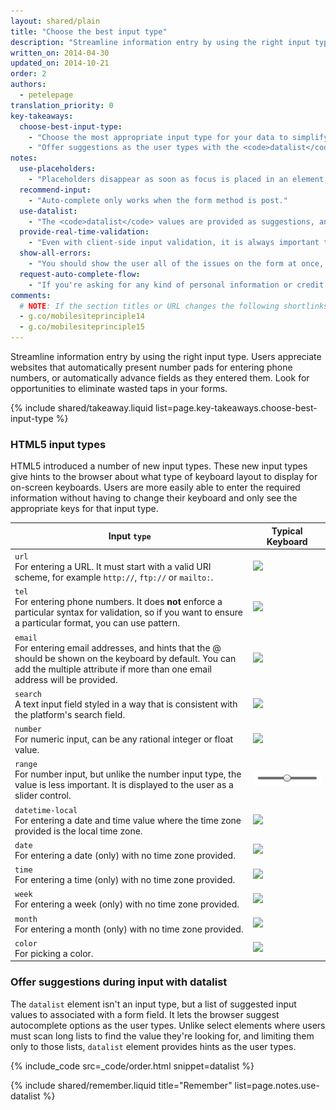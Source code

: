 ```yaml
---
layout: shared/plain
title: "Choose the best input type"
description: "Streamline information entry by using the right input type. Users appreciate websites that automatically present number pads for entering phone numbers, or automatically advance fields as they entered them. Look for opportunities to eliminate wasted taps in your forms."
written_on: 2014-04-30
updated_on: 2014-10-21
order: 2
authors:
  - petelepage
translation_priority: 0
key-takeaways:
  choose-best-input-type:
    - "Choose the most appropriate input type for your data to simplify input."
    - "Offer suggestions as the user types with the <code>datalist</code> element."
notes:
  use-placeholders:
    - "Placeholders disappear as soon as focus is placed in an element, thus they are not a replacement for labels. They should be used as an aid to help guide users on the required format and content."
  recommend-input:
    - "Auto-complete only works when the form method is post."
  use-datalist:
    - "The <code>datalist</code> values are provided as suggestions, and users are not restricted to the suggestions provided."
  provide-real-time-validation:
    - "Even with client-side input validation, it is always important to validate data on the server to ensure consistency and security in your data."
  show-all-errors:
    - "You should show the user all of the issues on the form at once, rather than showing them one at a time."
  request-auto-complete-flow:
    - "If you're asking for any kind of personal information or credit card data, ensure the page is served via SSL. Otherwise the dialog will warn the user their information may not be secure."
comments: 
  # NOTE: If the section titles or URL changes the following shortlinks must be updated
  - g.co/mobilesiteprinciple14
  - g.co/mobilesiteprinciple15
---
```


<p class="intro">
  Streamline information entry by using the right input type. Users appreciate websites that automatically present number pads for entering phone numbers, or automatically advance fields as they entered them. Look for opportunities to eliminate wasted taps in your forms.
</p>

{% include shared/takeaway.liquid list=page.key-takeaways.choose-best-input-type %}

### HTML5 input types

HTML5 introduced a number of new input types. These new input types give hints
to the browser about what type of keyboard layout to display for on-screen
keyboards.  Users are more easily able to enter the required information without
having to change their keyboard and only see the appropriate keys for that input
type.

<table class="table-2 inputtypes">
  <thead>
    <tr>
      <th data-th="Input type">Input <code>type</code></th>
      <th data-th="Typical keyboard">Typical Keyboard</th>
    </tr>
  </thead>
  <tbody>
    <tr>
      <td data-th="Input type">
        <code>url</code><br> For entering a URL. It must start with a valid URI scheme,
        for example <code>http://</code>, <code>ftp://</code> or <code>mailto:</code>.
      </td>
      <td data-th="Typical keyboard">
        <img src="imgs/url-ios.png" srcset="imgs/url-ios.png 1x, imgs/url-ios-2x.png 2x">
      </td>
    </tr>
    <tr>
      <td data-th="Input type">
        <code>tel</code><br>For entering phone numbers. It does <b>not</b>
        enforce a particular syntax for validation, so if you want to ensure
        a particular format, you can use pattern.
      </td>
      <td data-th="Typical keyboard">
        <img src="imgs/tel-android.png" srcset="imgs/tel-android.png 1x, imgs/tel-android-2x.png 2x">
      </td>
    </tr>
    <tr>
      <td data-th="Input type">
        <code>email</code><br>For entering email addresses, and hints that
        the @ should be shown on the keyboard by default. You can add the
        multiple attribute if more than one email address will be provided.
      </td>
      <td data-th="Typical keyboard">
        <img src="imgs/email-android.png" srcset="imgs/email-android.png 1x, imgs/email-android-2x.png 2x">
      </td>
    </tr>
    <tr>
      <td data-th="Input type">
        <code>search</code><br>A text input field styled in a way that is
        consistent with the platform's search field.
      </td>
      <td data-th="Typical keyboard">
        <img src="imgs/plain-ios.png" srcset="imgs/plain-ios.png 1x, imgs/plain-ios-2x.png 2x" class="keybimg">
      </td>
    </tr>
    <tr>
      <td data-th="Input type">
        <code>number</code><br>For numeric input, can be any rational
        integer or float value.
      </td>
      <td data-th="Typical keyboard">
        <img src="imgs/number-android.png" srcset="imgs/number-android.png 1x, imgs/number-android-2x.png 2x" class="keybimg">
      </td>
    </tr>
    <tr>
      <td data-th="Input type">
        <code>range</code><br>For number input, but unlike the number input
        type, the value is less important. It is displayed to the user as a
        slider control.
      </td>
      <td data-th="Typical keyboard">
        <img src="imgs/range-ios.png">
      </td>
    </tr>
    <tr>
      <td data-th="Input type">
        <code>datetime-local</code><br>For entering a date and time value
        where the time zone provided is the local time zone.
      </td>
      <td data-th="Typical keyboard">
        <img src="imgs/datetime-local-ios.png" srcset="imgs/datetime-local-ios.png 1x, imgs/datetime-local-ios-2x.png 2x">
      </td>
    </tr>
    <tr>
      <td data-th="Input type">
        <code>date</code><br>For entering a date (only) with no time zone
        provided.
      </td>
      <td data-th="Typical keyboard">
        <img src="imgs/date-android.png" srcset="imgs/date-android.png 1x, imgs/date-android-2x.png 2x">
      </td>
    </tr>
    <tr>
      <td data-th="Input type">
        <code>time</code><br>For entering a time (only) with no time zone
        provided.
      </td>
      <td data-th="Typical keyboard">
        <img src="imgs/time-ios.png" srcset="imgs/time-ios.png 1x, imgs/time-ios-2x.png 2x">
      </td>
    </tr>
    <tr>
      <td data-th="Input type">
        <code>week</code><br>For entering a week (only) with no time zone
        provided.
      </td>
      <td data-th="Typical keyboard">
        <img src="imgs/week-android.png" srcset="imgs/week-android.png 1x, imgs/week-android-2x.png 2x">
      </td>
    </tr>
    <tr>
      <td data-th="Input type">
        <code>month</code><br>For entering a month (only) with no time zone
        provided.
      </td>
      <td data-th="Typical keyboard">
        <img src="imgs/month-ios.png" srcset="imgs/month-ios.png 1x, imgs/month-ios-2x.png 2x">
      </td>
    </tr>
    <tr>
      <td data-th="Input type">
        <code>color</code><br>For picking a color.
      </td>
      <td data-th="Typical keyboard">
        <img src="imgs/color-android.png" srcset="imgs/color-android.png 1x, imgs/color-android-2x.png 2x">
      </td>
    </tr>
  </tbody>
</table>

### Offer suggestions during input with datalist

The `datalist` element isn't an input type, but a list of suggested input values
to associated with a form field. It lets the browser suggest autocomplete
options as the user types. Unlike select elements where users must scan long
lists to find the value they're looking for, and limiting them only to those
lists, `datalist` element provides hints as the user types.

{% include_code src=_code/order.html snippet=datalist %}

{% include shared/remember.liquid title="Remember" list=page.notes.use-datalist %}


